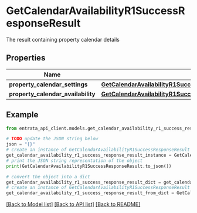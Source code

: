 # GetCalendarAvailabilityR1SuccessResponseResult

The result containing property calendar details

## Properties

Name | Type | Description | Notes
------------ | ------------- | ------------- | -------------
**property_calendar_settings** | [**GetCalendarAvailabilityR1SuccessResponseResultPropertyCalendarSettings**](GetCalendarAvailabilityR1SuccessResponseResultPropertyCalendarSettings.md) |  | [optional] 
**property_calendar_availability** | [**GetCalendarAvailabilityR1SuccessResponseResultPropertyCalendarAvailability**](GetCalendarAvailabilityR1SuccessResponseResultPropertyCalendarAvailability.md) |  | [optional] 

## Example

```python
from entrata_api_client.models.get_calendar_availability_r1_success_response_result import GetCalendarAvailabilityR1SuccessResponseResult

# TODO update the JSON string below
json = "{}"
# create an instance of GetCalendarAvailabilityR1SuccessResponseResult from a JSON string
get_calendar_availability_r1_success_response_result_instance = GetCalendarAvailabilityR1SuccessResponseResult.from_json(json)
# print the JSON string representation of the object
print(GetCalendarAvailabilityR1SuccessResponseResult.to_json())

# convert the object into a dict
get_calendar_availability_r1_success_response_result_dict = get_calendar_availability_r1_success_response_result_instance.to_dict()
# create an instance of GetCalendarAvailabilityR1SuccessResponseResult from a dict
get_calendar_availability_r1_success_response_result_from_dict = GetCalendarAvailabilityR1SuccessResponseResult.from_dict(get_calendar_availability_r1_success_response_result_dict)
```
[[Back to Model list]](../README.md#documentation-for-models) [[Back to API list]](../README.md#documentation-for-api-endpoints) [[Back to README]](../README.md)



